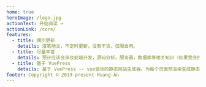 ```yaml
---
home: true
heroImage: /logo.jpg
actionText: 开始阅读 →
actionLink: /core/
features:
  - title: 偶尔更新
    details: 渣笔陋文，不定时更新，没有干货，仅限自用。
  - title: 尽量丰富
    details: 预计应该会涉及前端开发，源码分析，服务器，数据库等相关知识（如果我会的话）
  - title: 基于 VuePress
    details: 基于 VuePress -- vue驱动的静态网站生成器。为每个页面预渲染生成静态的 HTML，同时在页面被加载的时候，将作为 SPA 运行。
footer: Copyright © 2019-present Huang-An
---
```

